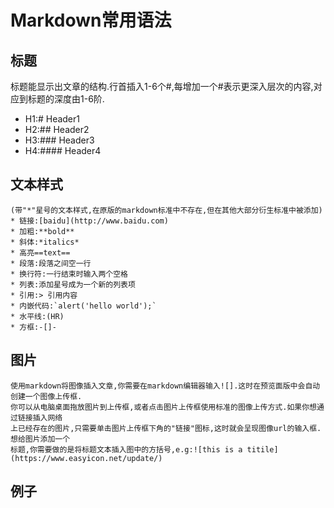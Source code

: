# Markdown常用语法

## 标题  
  标题能显示出文章的结构.行首插入1-6个#,每增加一个#表示更深入层次的内容,对应到标题的深度由1-6阶.  
  * H1:# Header1  
  * H2:## Header2  
  * H3:### Header3  
  * H4:#### Header4  

## 文本样式  
    (带"*"星号的文本样式,在原版的markdown标准中不存在,但在其他大部分衍生标准中被添加)  
    * 链接:[baidu](http://www.baidu.com)  
    * 加粗:**bold**  
    * 斜体:*italics*  
    * 高亮==text==  
    * 段落:段落之间空一行  
    * 换行符:一行结束时输入两个空格  
    * 列表:添加星号成为一个新的列表项  
    * 引用:> 引用内容  
    * 内嵌代码:`alert('hello world');`  
    * 水平线:(HR)  
    * 方框:-[]-  

## 图片  
    使用markdown将图像插入文章,你需要在markdown编辑器输入![].这时在预览面版中会自动创建一个图像上传框.  
    你可以从电脑桌面拖放图片到上传框,或者点击图片上传框使用标准的图像上传方式.如果你想通过链接插入网络  
    上已经存在的图片,只需要单击图片上传框下角的"链接"图标,这时就会呈现图像url的输入框.想给图片添加一个  
    标题,你需要做的是将标题文本插入图中的方括号,e.g:![this is a titile](https://www.easyicon.net/update/)

## 例子  
